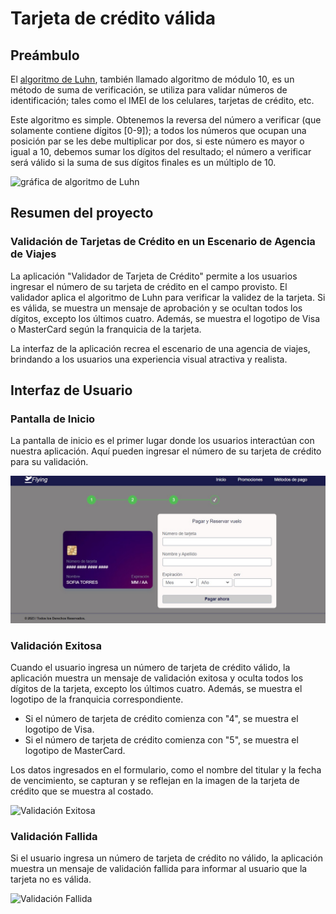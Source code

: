 # Tarjeta de crédito válida

## Preámbulo

El [algoritmo de Luhn](https://es.wikipedia.org/wiki/Algoritmo_de_Luhn),
también llamado algoritmo de módulo 10, es un método de suma de verificación,
se utiliza para validar números de identificación; tales como el IMEI de los
celulares, tarjetas de crédito, etc.

Este algoritmo es simple. Obtenemos la reversa del número a verificar (que
solamente contiene dígitos [0-9]); a todos los números que ocupan una posición
par se les debe multiplicar por dos, si este número es mayor o igual a 10,
debemos sumar los dígitos del resultado; el número a verificar será válido si
la suma de sus dígitos finales es un múltiplo de 10.

![gráfica de algoritmo de Luhn](./AlgoritmoLuhn.png)

## Resumen del proyecto

### Validación de Tarjetas de Crédito en un Escenario de Agencia de Viajes

La aplicación "Validador de Tarjeta de Crédito" permite a los usuarios ingresar el número de su tarjeta de crédito en el campo provisto. El validador aplica el algoritmo de Luhn para verificar la validez de la tarjeta. Si es válida, se muestra un mensaje de aprobación y se ocultan todos los dígitos, excepto los últimos cuatro. Además, se muestra el logotipo de Visa o MasterCard según la franquicia de la tarjeta.

La interfaz de la aplicación recrea el escenario de una agencia de viajes, brindando a los usuarios una experiencia visual atractiva y realista. 

## Interfaz de Usuario

### Pantalla de Inicio

La pantalla de inicio es el primer lugar donde los usuarios interactúan con nuestra aplicación. Aquí pueden ingresar el número de su tarjeta de crédito para su validación.

![Pantalla de Inicio](./src/assets/home.jpg)

### Validación Exitosa

Cuando el usuario ingresa un número de tarjeta de crédito válido, la aplicación muestra un mensaje de validación exitosa y oculta todos los dígitos de la tarjeta, excepto los últimos cuatro. Además, se muestra el logotipo de la franquicia correspondiente.

- Si el número de tarjeta de crédito comienza con "4", se muestra el logotipo de Visa.
- Si el número de tarjeta de crédito comienza con "5", se muestra el logotipo de MasterCard.

Los datos ingresados en el formulario, como el nombre del titular y la fecha de vencimiento, se capturan y se reflejan en la imagen de la tarjeta de crédito que se muestra al costado.


![Validación Exitosa](screenshots/validacion-exitosa.png)

### Validación Fallida

Si el usuario ingresa un número de tarjeta de crédito no válido, la aplicación muestra un mensaje de validación fallida para informar al usuario que la tarjeta no es válida.

![Validación Fallida](screenshots/validacion-fallida.png)

